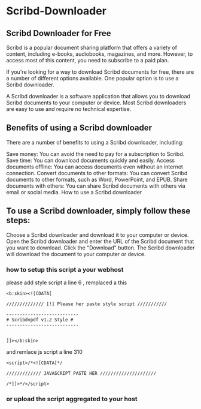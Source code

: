 # Scribd-Downloader

## Scribd Downloader for Free
Scribd is a popular document sharing platform that offers a variety of content, including e-books, audiobooks, magazines, and more. However, to access most of this content, you need to subscribe to a paid plan.

If you're looking for a way to download Scribd documents for free, there are a number of different options available. One popular option is to use a Scribd downloader.

A Scribd downloader is a software application that allows you to download Scribd documents to your computer or device. Most Scribd downloaders are easy to use and require no technical expertise.

## Benefits of using a Scribd downloader

There are a number of benefits to using a Scribd downloader, including:

Save money: You can avoid the need to pay for a subscription to Scribd.
Save time: You can download documents quickly and easily.
Access documents offline: You can access documents even without an internet connection.
Convert documents to other formats: You can convert Scribd documents to other formats, such as Word, PowerPoint, and EPUB.
Share documents with others: You can share Scribd documents with others via email or social media.
How to use a Scribd downloader

## To use a Scribd downloader, simply follow these steps:

Choose a Scribd downloader and download it to your computer or device.
Open the Scribd downloader and enter the URL of the Scribd document that you want to download.
Click the "Download" button.
The Scribd downloader will download the document to your computer or device.

###  how to setup this script a your webhost
please add style script a line 6 , remplaced a this
```
<b:skin><![CDATA[

////////////// [!] Please her paste style script ///////////

---------------------------
# Scribdvpdf v1.2 Style #
---------------------------


]]></b:skin>
```
and remlace js script a line 310
```
<script>/*<![CDATA[*/

///////////// JAVASCRIPT PASTE HER /////////////////////

/*]]>*/</script>
```
### or upload the script aggregated to your host
